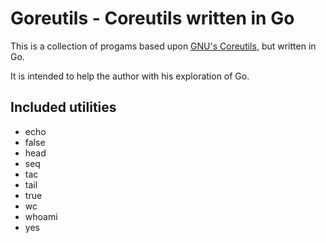Goreutils - Coreutils written in Go
===================================

This is a collection of progams based upon [GNU's Coreutils](http://www.gnu.org/software/coreutils/), but written in Go.

It is intended to help the author with his exploration of Go.

Included utilities
------------------

  * echo
  * false
  * head
  * seq
  * tac
  * tail
  * true
  * wc
  * whoami
  * yes
